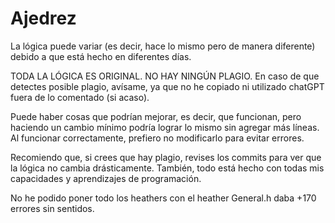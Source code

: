 # Ajedrez

La lógica puede variar (es decir, hace lo mismo pero de manera diferente) debido a que está hecho en diferentes días.

TODA LA LÓGICA ES ORIGINAL. NO HAY NINGÚN PLAGIO. En caso de que detectes posible plagio, avísame, ya que no he copiado ni utilizado chatGPT fuera de lo comentado (si acaso).

Puede haber cosas que podrían mejorar, es decir, que funcionan, pero haciendo un cambio mínimo podría lograr lo mismo sin agregar más líneas. Al funcionar correctamente, prefiero no modificarlo para evitar errores.

Recomiendo que, si crees que hay plagio, revises los commits para ver que la lógica no cambia drásticamente. También, todo está hecho con todas mis capacidades y aprendizajes de programación.

No he podido poner todo los heathers con el heather General.h daba +170 errores sin sentidos.
